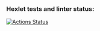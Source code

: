 ### Hexlet tests and linter status:
[![Actions Status](https://github.com/DaniilDeFacto/java-project-99/actions/workflows/hexlet-check.yml/badge.svg)](https://github.com/DaniilDeFacto/java-project-99/actions)